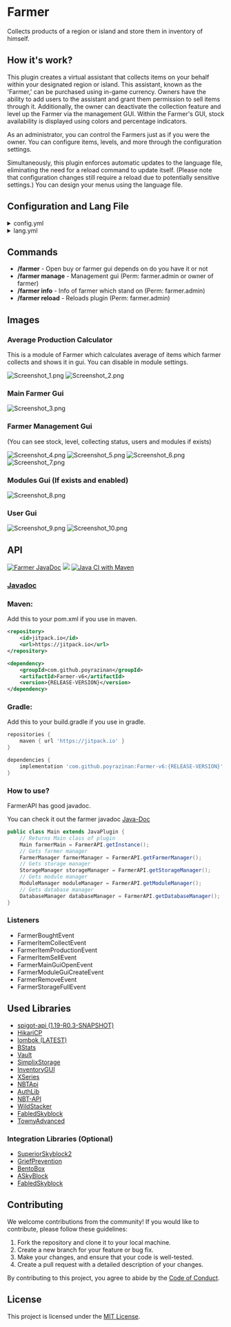 # Farmer
Collects products of a region or island and store them in inventory of himself.

## How it's work?
This plugin creates a virtual assistant that collects items on your behalf within your designated region or island. This assistant, known as the 'Farmer,' can be purchased using in-game currency. Owners have the ability to add users to the assistant and grant them permission to sell items through it. Additionally, the owner can deactivate the collection feature and level up the Farmer via the management GUI. Within the Farmer's GUI, stock availability is displayed using colors and percentage indicators.

As an administrator, you can control the Farmers just as if you were the owner. You can configure items, levels, and more through the configuration settings.

Simultaneously, this plugin enforces automatic updates to the language file, eliminating the need for a reload command to update itself. (Please note that configuration changes still require a reload due to potentially sensitive settings.) You can design your menus using the language file.

## Configuration and Lang File
<details>
  <summary>config.yml</summary>
    # Main settings of farmer
    settings:
    # if you want to give farmer with economy leave it true
    buyFarmer: true
    # price of farmer necessary if buyFarmer is true
    farmerPrice: 1000
    # crates farmer automatically (If plugin supports)
    # also bypass money requirement
    autoCreateFarmer: false
    # default farmer user value
    # you can give farmer.user.<amount> perm to owner of farmer
    defaultMaxFarmerUser: 3
    # language from lang file
    lang: en
    # farmer ignore collecting if item dropped by player
    ignorePlayerDrop: false
    # Allowed worlds
    allowedWorlds:
    - ASkyBlock
      - Island
      - SuperiorWorld
      - bskyblock_world
    
    # Tax rate
    # If you set it 0 then it useless
    # If you want to deposit tax amount to a player
    # use depositUser and set true the deposit settings
    tax:
    rate: 20
    deposit: false
    depositUser: Geyik
    
    # Farmer levels
    # Each level must has capacity and reqMoney
    # First level must has capacity only
    # Other settings are optional like reqPerm and tax
    # If you want to make custom tax for a level then add tax: 1 etc.
    # If you want to set a perm for level to purchase then add reqPerm: "my.perm"
    levels:
    first:
        capacity: 1000
    second:
        capacity: 2000
        reqMoney: 5000
    third:
        capacity: 10000
        reqMoney: 8000
        reqPerm: "my.custom.perm"
        tax: 15
</details>

<details>
    <summary>lang.yml</summary>
    # placeholders: {money} money which deposited to player {tax} tax amount.
    sellComplete: "&6Farmer &8▸ &aItems sold. &6Profit: &e{money}&f, &6Tax: &e{tax}"
    wrongWorld: "&6Farmer &8▸ &cYou cannot do this in this world."
    noPerm: "&6Farmer &8▸ &cYou don't have permission!"
    noRegion: "&6Farmer &8▸ &cThere is no region for bound a farmer."
    removedFarmer: "&6Farmer &8▸ &aRemoved farmer successfully."
    noFarmer: "&6Farmer &8▸ &cThere is no farmer bound here."
    mustBeOwner: "&6Farmer &8▸ &cYou must to be Region Owner for this."
    inventoryFull: "&6Farmer &8▸ &cInventory full!"
    # placeholders: {money} players money {req_money} required money.
    notEnoughMoney: "&6Farmer &8▸ &cDon't have enough money! Required: &4{req_money}"
    # placeholders: {level} new upgraded level {capacity} new upgraded capacity.
    levelUpgraded: "&6Farmer &8▸ &aFarmer upgraded to &6{level}&a level. &2New Capacity: &e{capacity}"
    # placeholders: {status} shows status of farmer status. (#toggledON, #toggledOFF)
    toggleFarmer: "&6Farmer &8▸ &aFarmers collection settings changed to: &e{status}"
    toggleON: "&aActive"
    toggleOFF: "&cDisabled"
    featureDisabled: "&6Farmer &8▸ &cThis feature disallowed."
    reloadSuccess: "&6Farmer &8▸ &aConfig reloaded successfully. It took %ms%"
    boughtFarmer: "&6Farmer &8▸ &aFarmer bought successfully."
    # placeholders: {time} left for do it again.
    inCooldown: "&6Farmer &8▸ &cYou should wait {time}s for do it again."
    inputCancelWord: "cancel"
    waitingInput: "&6Farmer &8▸ &aType input to chat in 6sec and type &c{cancel} &afor cancel."
    notOwner: "&6Farmer &8▸ &cYou must be the owner of the region to use this command."
    inputCancel: "&6Farmer &8▸ &cNo longer waiting for input."
    userAdded: "&6Farmer &8▸ &2{player} &aAdded successfully."
    userAlreadyExist: "&6Farmer &8▸ &4{player} &cAlready added."
    userCouldntFound: "&6Farmer &8▸ &cUser has not played before!"
    reachedMaxUser: "&6Farmer &8▸ &cYou have reached max user capacity."
    percentBar: "▪▪▪▪▪▪▪▪▪▪▪▪▪▪▪▪▪▪▪▪▪▪▪▪▪"
    buyDisabled:
      title: "&6Farmer"
      subtitle: "&cVisit our website for farmer"
    
    # Farmer roles
    roles:
      owner: "&cOwner"
      member: "&aMember"
      coop: "&eCoop"
    
    nextPage:
      # Placeholder: %nextpage% shows next page index.
      name: "&eNext Page (%nextpage%)"
    previousPage:
      # Placeholder: %prevpage% shows previous page index.
      name: "&ePrevious Page (%prevpage%)"
    guiFiller:
      use: true
      material: GRAY_STAINED_GLASS_PANE
    # MAIN GUI
    Gui:
      # m -> Management Panel item
      # g -> Item Group element item
      # p -> Previous Page item
      # n -> Next Page item
      # h -> Help item
      interface:
        - "    m    "
        - " ggggggg "
        - " ggggggg "
        - " ggggggg "
        - " ggggggg "
        - "p   h   n"
      guiName: "&8Farmer Storage"
      manage:
        # If you don't want skull you can remove "skull" and create "material: (YOUR_MATERIAL_HERE)"
        skull: "ewogICJ0aW1lc3RhbXAiIDogMTYyMDM5NzA2MjE1MSwKICAicHJvZmlsZUlkIiA6ICI0ZGI2MWRkOTM0Mzk0M2M0YjhhOTZiNDQwMWM3MDM1MCIsCiAgInByb2ZpbGVOYW1lIiA6ICJiZWVyYmVsbHltYW4iLAogICJzaWduYXR1cmVSZXF1aXJlZCIgOiB0cnVlLAogICJ0ZXh0dXJlcyIgOiB7CiAgICAiU0tJTiIgOiB7CiAgICAgICJ1cmwiIDogImh0dHA6Ly90ZXh0dXJlcy5taW5lY3JhZnQubmV0L3RleHR1cmUvY2MyZTgxOTkwNmViMTc5NDM5YjhkZDU1NTExMzJlNTRlYjQ3MTczZTBmNDU4ODYxYWQyYThjOTM3OTE4Mzg5MSIKICAgIH0KICB9Cn0="
        name: "&eManagement Panel"
        lore:
          - '&7Only region owner can'
          - '&7open this panel.'
          - ''
          - '&dFarmer Stats:'
          - ' &8▪ &7Level: &6{level}'
          - ' &8▪ &7Capacity: &6{capacity}'
          - ' &8▪ &7Tax Rate: &6{tax}'
          - ''
          - '&aClick for management panel!'
      help:
        # If you don't want skull you can remove "skull" and create "material: (YOUR_MATERIAL_HERE)"
        skull: "eyJ0ZXh0dXJlcyI6eyJTS0lOIjp7InVybCI6Imh0dHA6Ly90ZXh0dXJlcy5taW5lY3JhZnQubmV0L3RleHR1cmUvYjE2Y2M1NzU1Y2RkMjYwZjdiNGI1YzFhMWYxZjNiZDMxODUxZmMxZDk4Yjc0NDM3YjJmYjRiZDZlYjhkMiJ9fX0="
        name: "&eInformation"
        lore:
          - '&7This is inventory of Farmer.'
          - '&7Farmer stores items here.'
          - '&7What you can do here:'
          - ' &8▪ &6Sell items'
          - ' &8▪ &6Take items to inventory'
          - ' &8▪ &6Management panel (Only Leader)'
          - ''
          - '&cIf you are coop you can'
          - '&conly see this menu.'
      # Placeholders:
      # {stock} Shows how many item farmer have.
      # {maxstock} Shows maximum stock of farmer.
      # {percent} Shows stock fullness percent.
      # {bar} Shows percent in bar format. Uses #percentBar.
      # {price} Shows item price (each).
      # {stack_price} Shows item stack price (Basically multiplies price x64)
      groupItem:
        lore:
          - ""
          - " &8▪ &7Stock: &f{stock}&8/&c{maxstock}"
          - " &8▪ &7Price: &f{price}$ each"
          - "&8&l  [{bar}&8&l] &r{percent}%"
          - ""
          - "&7Average Production (min): &f{prod_min}"
          - "&7Average Production (hour): &f{prod_hour}"
          - "&7Average Production (day): &f{prod_day}"
          - "{prod_blank}"
          - "&7Withdraw Stack &8[&eLeft Click&8]"
          - "&7Withdraw Max &8[&eRight Click&8]"
          - "&7Sell All &8[&eShift+Right Click&8]"
          - ""
          - "&4DANG: &cSell all feature takes"
          - "&4%{tax} &ctax.!"
    
    # Management Gui
    manageGui:
      # t -> taking situation icon
      # l -> level up icon
      # u -> user management icon
      interface:
        - "    m    "
        - " t  l  u "
        - "         "
      guiName: "&8Manager Panel"
      # Placeholders:
      # {level} Shows level of farmer.
      # {max_level} Shows maximum level farmer can be.
      # {next_level} Shows next level of farmer.
      # {capacity} Shows farmer capacity.
      # {next_capacity} Shows the farmer's capacity at the next level.
      # {req_money} Shows required money of next level.
      upgradeNext:
        skull: "eyJ0ZXh0dXJlcyI6eyJTS0lOIjp7InVybCI6Imh0dHA6Ly90ZXh0dXJlcy5taW5lY3JhZnQubmV0L3RleHR1cmUvNWZjNmVjM2I3NTM1NGI0OTIyMmE4OWM2NjNjNGFjYWQ1MjY0ZmI5NzdjYWUyNmYwYjU0ODNhNTk5YzQ2NCJ9fX0="
        name: '&6{level}. &eLevel Farmer'
        lore:
          - ''
          - ' &8▪ &7New Level: &6{next_level}&7/&c{max_level}'
          - ' &8▪ &7New Capacity: &e{next_capacity}'
          - ' &8▪ &7Required Money: &6{req_money}'
          - ''
          - '&aClick for upgrade level!'
      # Placeholders:
      # {level} Shows level of farmer.
      # {capacity} Shows farmer capacity.
      inMaxLevel:
        skull: "eyJ0ZXh0dXJlcyI6eyJTS0lOIjp7InVybCI6Imh0dHA6Ly90ZXh0dXJlcy5taW5lY3JhZnQubmV0L3RleHR1cmUvZWQ3OGNjMzkxYWZmYjgwYjJiMzVlYjczNjRmZjc2MmQzODQyNGMwN2U3MjRiOTkzOTZkZWU5MjFmYmJjOWNmIn19fQ=="
        name: '&6{level}. &eLevel Farmer'
        lore:
          - '&7Farmer is in max level.'
          - '&7You cannot upgrade much more.'
          - ''
          - ' &8▪ &7Capacity: &6{capacity}'
      closeFarmer:
        skull: "eyJ0ZXh0dXJlcyI6eyJTS0lOIjp7InVybCI6Imh0dHA6Ly90ZXh0dXJlcy5taW5lY3JhZnQubmV0L3RleHR1cmUvZDVjNmRjMmJiZjUxYzM2Y2ZjNzcxNDU4NWE2YTU2ODNlZjJiMTRkNDdkOGZmNzE0NjU0YTg5M2Y1ZGE2MjIifX19"
        name: '&eClose Collecting'
        lore:
          - '&7Closes farmer and it will be'
          - '&7useless until reopen.'
          - ''
          - ' &8▪ &7Status: &6{status}'
          - ''
          - '&aClick for change!'
      users:
        skull: "eyJ0ZXh0dXJlcyI6eyJTS0lOIjp7InVybCI6Imh0dHA6Ly90ZXh0dXJlcy5taW5lY3JhZnQubmV0L3RleHR1cmUvMjg1NDA2MGFhNTc3NmI3MzY2OGM4OTg2NTkwOWQxMmQwNjIyNDgzZTYwMGI2NDZmOTBjMTg2YzY1Yjc1ZmY0NSJ9fX0="
        name: "&eUser Management"
        lore:
          - '&7You can add/remove/modify'
          - '&7users in here.'
          - ''
          - '&aClick for open.'
      modules:
        skull: "eyJ0ZXh0dXJlcyI6eyJTS0lOIjp7InVybCI6Imh0dHA6Ly90ZXh0dXJlcy5taW5lY3JhZnQubmV0L3RleHR1cmUvZTZlZmM4NmRiOTIyMTdjNWEzODk2NzJiMjgyNDI3NWU3YTIwNmQ3ZWMwZjJjN2U0Y2E0ODNjNmUxN2M5ZjZkNSJ9fX0="
        name: "&eModules"
        lore:
          - '&7You can modify farmer'
          - '&7modules in here.'
          - ''
          - '&aClick for open.'
    
    # Buy Gui (Farmer)
    buyGui:
      interface:
        - "         "
        - "    b    "
        - "         "
      guiName: "&8Buy Farmer"
      item:
        skull: "ewogICJ0aW1lc3RhbXAiIDogMTYyMDM5NzA2MjE1MSwKICAicHJvZmlsZUlkIiA6ICI0ZGI2MWRkOTM0Mzk0M2M0YjhhOTZiNDQwMWM3MDM1MCIsCiAgInByb2ZpbGVOYW1lIiA6ICJiZWVyYmVsbHltYW4iLAogICJzaWduYXR1cmVSZXF1aXJlZCIgOiB0cnVlLAogICJ0ZXh0dXJlcyIgOiB7CiAgICAiU0tJTiIgOiB7CiAgICAgICJ1cmwiIDogImh0dHA6Ly90ZXh0dXJlcy5taW5lY3JhZnQubmV0L3RleHR1cmUvY2MyZTgxOTkwNmViMTc5NDM5YjhkZDU1NTExMzJlNTRlYjQ3MTczZTBmNDU4ODYxYWQyYThjOTM3OTE4Mzg5MSIKICAgIH0KICB9Cn0="
        name: "&eBuy Farmer"
        lore:
          - '&7You can buy farmer by'
          - '&7clicking this item.'
          - ''
          - ' &8▪ &7Price: &6{price}'
          - ''
          - '&aClick for buy!'
    
    # User gui for farmer
    usersGui:
      # h -> help
      # u -> user
      # p -> previous page
      # a -> add
      # n -> next page
      interface:
        - "    h    "
        - "uuuuuuuuu"
        - "uuuuuuuuu"
        - "p   a   n"
      guiName: "&8Farmer Users"
      user:
        lore:
          - ''
          - ' &8▪ &7Role: &6{role}'
          - ''
          - '&aLeft or Right click for promote/demote'
          - '&4Shift+Right click for delete'
      help:
        skull: "eyJ0ZXh0dXJlcyI6eyJTS0lOIjp7InVybCI6Imh0dHA6Ly90ZXh0dXJlcy5taW5lY3JhZnQubmV0L3RleHR1cmUvYjE2Y2M1NzU1Y2RkMjYwZjdiNGI1YzFhMWYxZjNiZDMxODUxZmMxZDk4Yjc0NDM3YjJmYjRiZDZlYjhkMiJ9fX0="
        name: "&eInformation"
        lore:
          - '&7You can promote/demote/remove'
          - '&7and add user here.'
          - ''
          - '&7Perm Graph:'
          - ' &8▪ &eCoop can only look farmer.'
          - ' &8▪ &6Member can sell and take items.'
          - ' &8▪ &cOwner can do everything.'
      addUser:
        skull: "eyJ0ZXh0dXJlcyI6eyJTS0lOIjp7InVybCI6Imh0dHA6Ly90ZXh0dXJlcy5taW5lY3JhZnQubmV0L3RleHR1cmUvYjA1NmJjMTI0NGZjZmY5OTM0NGYxMmFiYTQyYWMyM2ZlZTZlZjZlMzM1MWQyN2QyNzNjMTU3MjUzMWYifX19"
        name: "&eAdd user"
        lore:
          - ''
          - '&aClick for add user.'
    
    moduleGui:
      interface:
        - "         "
        - " s  k  h "
        - "         "
      guiName: "&8Farmer Modules"
</details>

## Commands
+ **/farmer** - Open buy or farmer gui depends on do you have it or not
+ **/farmer manage** - Management gui (Perm: farmer.admin or owner of farmer)
+ **/farmer info** - Info of farmer which stand on (Perm: farmer.admin)
+ **/farmer reload** - Reloads plugin (Perm: farmer.admin)

## Images

### Average Production Calculator
This is a module of Farmer which calculates average of items which farmer collects and shows it in gui. You can disable in module settings.

![Screenshot_1.png](images%2FScreenshot_1.png)
![Screenshot_2.png](images%2FScreenshot_2.png)

### Main Farmer Gui
![Screenshot_3.png](images%2FScreenshot_3.png)

### Farmer Management Gui
(You can see stock, level, collecting status, users and modules if exists)

![Screenshot_4.png](images%2FScreenshot_4.png)
![Screenshot_5.png](images%2FScreenshot_5.png)
![Screenshot_6.png](images%2FScreenshot_6.png)
![Screenshot_7.png](images%2FScreenshot_7.png)

### Modules Gui (If exists and enabled)

![Screenshot_8.png](images%2FScreenshot_8.png)

### User Gui
![Screenshot_9.png](images%2FScreenshot_9.png)
![Screenshot_10.png](images%2FScreenshot_10.png)

## API
[![Farmer JavaDoc](https://github.com/poyrazinan/Farmer-v6/actions/workflows/publish-javadoc-maven.yml/badge.svg)](https://github.com/poyrazinan/Farmer-v6/actions/workflows/publish-javadoc-maven.yml) [![](https://jitpack.io/v/poyrazinan/Farmer-v6.svg)](https://jitpack.io/#poyrazinan/Farmer-v6) [![Java CI with Maven](https://github.com/poyrazinan/Farmer-v6/actions/workflows/maven.yml/badge.svg)](https://github.com/poyrazinan/Farmer-v6/actions/workflows/maven.yml)

### [Javadoc](https://poyrazinan.github.io/Farmer-v6/)

### Maven:

Add this to your pom.xml if you use in maven.

```xml
<repository>
    <id>jitpack.io</id>
    <url>https://jitpack.io</url>
</repository>
```
```xml
<dependency>
    <groupId>com.github.poyrazinan</groupId>
    <artifactId>Farmer-v6</artifactId>
    <version>{RELEASE-VERSION}</version>
</dependency>
```

### Gradle:

Add this to your build.gradle if you use in gradle.

```groovy
repositories {
    maven { url 'https://jitpack.io' }
}
```
```groovy
dependencies {
    implementation 'com.github.poyrazinan:Farmer-v6:{RELEASE-VERSION}'
}
```

### How to use?

FarmerAPI has good javadoc.

You can check it out the farmer javadoc [Java-Doc](https://poyrazinan.github.io/Farmer-v6/javadoc)

```java
public class Main extends JavaPlugin {
    // Returns Main class of plugin
    Main farmerMain = FarmerAPI.getInstance();
    // Gets farmer manager
    FarmerManager farmerManager = FarmerAPI.getFarmerManager();
    // Gets storage manager
    StorageManager storageManager = FarmerAPI.getStorageManager();
    // Gets module manager
    ModuleManager moduleManager = FarmerAPI.getModuleManager();
    // Gets database manager
    DatabaseManager databaseManager = FarmerAPI.getDatabaseManager();
}
```

### Listeners

* FarmerBoughtEvent
* FarmerItemCollectEvent
* FarmerItemProductionEvent
* FarmerItemSellEvent
* FarmerMainGuiOpenEvent
* FarmerModuleGuiCreateEvent
* FarmerRemoveEvent
* FarmerStorageFullEvent

## Used Libraries

* [spigot-api (1.19-R0.3-SNAPSHOT)](https://hub.spigotmc.org/stash/projects/SPIGOT/repos/spigot/browse)
* [HikariCP](https://github.com/brettwooldridge/HikariCP)
* [lombok (LATEST)](https://github.com/projectlombok/lombok)
* [BStats](https://bstats.org)
* [Vault](https://www.spigotmc.org/resources/vault.34315/)
* [SimplixStorage](https://www.spigotmc.org/resources/simplixstorage-awesome-library-to-store-data-in-a-better-way.67286/)
* [InventoryGUI](https://github.com/Phoenix616/InventoryGui)
* [XSeries](https://github.com/CryptoMorin/XSeries)
* [NBTApi](https://www.spigotmc.org/resources/nbt-api.7939/)
* [AuthLib](https://mvnrepository.com/artifact/com.mojang/authlib/1.5.25)
* [NBT-API](https://github.com/tr7zw/Item-NBT-API)
* [WildStacker](https://github.com/BG-Software-LLC/WildStacker)
* [FabledSkyblock](https://github.com/craftaro/FabledSkyBlock)
* [TownyAdvanced](https://www.spigotmc.org/resources/towny-advanced.72694/)

### Integration Libraries (Optional)
* [SuperiorSkyblock2](https://github.com/BG-Software-LLC/SuperiorSkyblock2)
* [GriefPrevention](https://www.spigotmc.org/resources/griefprevention.1884/)
* [BentoBox](https://www.spigotmc.org/resources/bentobox-bskyblock-acidisland-skygrid-caveblock-aoneblock-boxed.73261/)
* [ASkyBlock](https://www.spigotmc.org/resources/askyblock.1220/)
* [FabledSkyblock](https://github.com/craftaro/FabledSkyBlock)

## Contributing

We welcome contributions from the community! If you would like to contribute, please follow these guidelines:

1. Fork the repository and clone it to your local machine.
2. Create a new branch for your feature or bug fix.
3. Make your changes, and ensure that your code is well-tested.
4. Create a pull request with a detailed description of your changes.

By contributing to this project, you agree to abide by the [Code of Conduct](CODE_OF_CONDUCT.md).

## License

This project is licensed under the [MIT License](LICENSE).